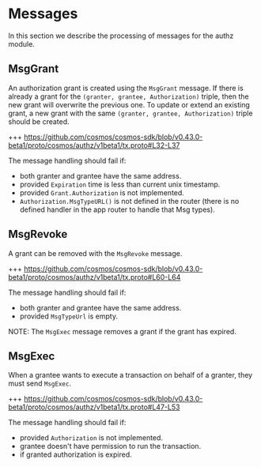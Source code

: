 # Messages

In this section we describe the processing of messages for the authz module.

## MsgGrant

An authorization grant is created using the `MsgGrant` message.
If there is already a grant for the `(granter, grantee, Authorization)` triple, then the new grant will overwrite the previous one. To update or extend an existing grant, a new grant with the same `(granter, grantee, Authorization)` triple should be created.

+++ https://github.com/cosmos/cosmos-sdk/blob/v0.43.0-beta1/proto/cosmos/authz/v1beta1/tx.proto#L32-L37

The message handling should fail if:

- both granter and grantee have the same address.
- provided `Expiration` time is less than current unix timestamp.
- provided `Grant.Authorization` is not implemented.
- `Authorization.MsgTypeURL()` is not defined in the router (there is no defined handler in the app router to handle that Msg types).

## MsgRevoke

A grant can be removed with the `MsgRevoke` message.

+++ https://github.com/cosmos/cosmos-sdk/blob/v0.43.0-beta1/proto/cosmos/authz/v1beta1/tx.proto#L60-L64

The message handling should fail if:

- both granter and grantee have the same address.
- provided `MsgTypeUrl` is empty.

NOTE: The `MsgExec` message removes a grant if the grant has expired.

## MsgExec

When a grantee wants to execute a transaction on behalf of a granter, they must send `MsgExec`.

+++ https://github.com/cosmos/cosmos-sdk/blob/v0.43.0-beta1/proto/cosmos/authz/v1beta1/tx.proto#L47-L53

The message handling should fail if:

- provided `Authorization` is not implemented.
- grantee doesn't have permission to run the transaction.
- if granted authorization is expired.
